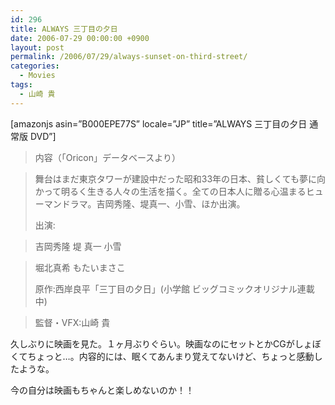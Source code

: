 ```yaml
---
id: 296
title: ALWAYS 三丁目の夕日
date: 2006-07-29 00:00:00 +0900
layout: post
permalink: /2006/07/29/always-sunset-on-third-street/
categories:
  - Movies
tags:
  - 山崎 貴
---
```

[amazonjs asin=&#8221;B000EPE77S&#8221; locale=&#8221;JP&#8221; title=&#8221;ALWAYS 三丁目の夕日 通常版 DVD&#8221;]

<!--more-->

> 内容（「Oricon」データベースより）
  
> 舞台はまだ東京タワーが建設中だった昭和33年の日本、貧しくても夢に向かって明るく生きる人々の生活を描く。全ての日本人に贈る心温まるヒューマンドラマ。吉岡秀隆、堤真一、小雪、ほか出演。
> 
> 出演:
  
> 吉岡秀隆 堤 真一 小雪
  
> 堀北真希 もたいまさこ
> 
> 原作:西岸良平「三丁目の夕日」(小学館 ビッグコミックオリジナル連載中)
  
> 監督・VFX:山崎 貴 

久しぶりに映画を見た。１ヶ月ぶりぐらい。映画なのにセットとかCGがしょぼくてちょっと…。内容的には、眠くてあんまり覚えてないけど、ちょっと感動したような。
  
今の自分は映画もちゃんと楽しめないのか！！
